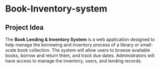 # Book-Inventory-system

## Project Idea

The **Book Lending & Inventory System** is a web application designed to help manage the borrowing and inventory process of a library or small-scale book collection. The system will allow users to browse available books, borrow and return them, and track due dates. Administrators will have access to manage the inventory, users, and lending records.
